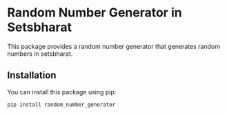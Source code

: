 # Random Number Generator in Setsbharat

This package provides a random number generator that generates random numbers in setsbharat.

## Installation

You can install this package using pip:

```bash
pip install random_number_generator